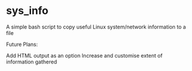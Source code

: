 # sys_info
A simple bash script to copy useful Linux system/network information to a file


Future Plans:

Add HTML output as an option
Increase and customise extent of information gathered
